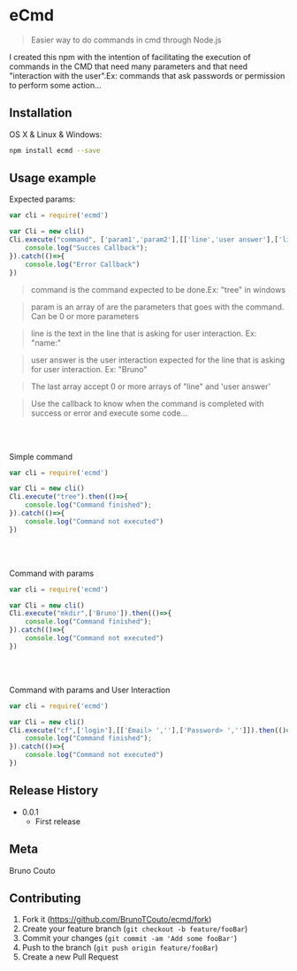 # eCmd
> Easier way to do commands in cmd through Node.js

<!-- [![NPM Version][npm-image]][https://www.npmjs.com/package/ecmd]
[![Downloads Stats][npm-downloads]][https://www.npmjs.com/package/ecmd] -->

I created this npm with the intention of facilitating the execution of commands in the CMD that need many parameters and that need "interaction with the user".Ex: commands that ask passwords or permission to perform some action...

<!-- ![](header.png) -->

## Installation

OS X & Linux & Windows:

```sh
npm install ecmd --save
```

## Usage example

Expected params:
```js
var cli = require('ecmd')

var Cli = new cli()
Cli.execute("command", ['param1','param2'],[['line','user answer'],['line','user answer']]).then(()=>{
    console.log("Succes Callback");
}).catch(()=>{
    console.log("Error Callback")
})
```
>command is the command expected to be done.Ex: "tree" in windows

>param is an array of are the parameters that goes with the command. Can be 0 or more parameters

>line is the text in the line that is asking for user interaction. Ex: "name:"

>user answer is the user interaction expected for the line that is asking for user interaction. Ex: "Bruno"

>The last array accept 0 or more arrays of "line" and 'user answer'

>Use the callback to know when the command is completed with success or error and execute some code...

<br />
<br />

Simple command
```js
var cli = require('ecmd')

var Cli = new cli()
Cli.execute("tree").then(()=>{
    console.log("Command finished");
}).catch(()=>{
    console.log("Command not executed")
})
```

<br />
<br />

Command with params
```js
var cli = require('ecmd')

var Cli = new cli()
Cli.execute("mkdir",['Bruno']).then(()=>{
    console.log("Command finished");
}).catch(()=>{
    console.log("Command not executed")
})
```

<br />
<br />

Command with params and User Interaction
```js
var cli = require('ecmd')

var Cli = new cli()
Cli.execute("cf",['login'],[['Email> ',''],['Password> ','']]).then(()=>{
    console.log("Command finished");
}).catch(()=>{
    console.log("Command not executed")
})
```

<!-- ## Development setup

Describe how to install all development dependencies and how to run an automated test-suite of some kind. Potentially do this for multiple platforms.

```sh
make install
npm test
``` -->

## Release History

<!-- * 0.2.1
    * CHANGE: Update docs (module code remains unchanged)
* 0.2.0
    * CHANGE: Remove `setDefaultXYZ()`
    * ADD: Add `init()`
* 0.1.1
    * FIX: Crash when calling `baz()` (Thanks @GenerousContributorName!)
* 0.1.0
    * The first proper release
    * CHANGE: Rename `foo()` to `bar()` -->
* 0.0.1
    * First release

## Meta

Bruno Couto

<!-- Distributed under the XYZ license. See ``LICENSE`` for more information.

[https://github.com/yourname/github-link](https://github.com/BrunoTCouto/ecmd) -->

## Contributing

1. Fork it (<https://github.com/BrunoTCouto/ecmd/fork>)
2. Create your feature branch (`git checkout -b feature/fooBar`)
3. Commit your changes (`git commit -am 'Add some fooBar'`)
4. Push to the branch (`git push origin feature/fooBar`)
5. Create a new Pull Request

<!-- Markdown link & img dfn's -->
[npm-image]: https://img.shields.io/npm/v/datadog-metrics.svg?style=flat-square
[npm-url]: https://npmjs.org/package/datadog-metrics
[npm-downloads]: https://img.shields.io/npm/dm/datadog-metrics.svg?style=flat-square
<!-- [wiki]: https://github.com/yourname/yourproject/wiki -->
